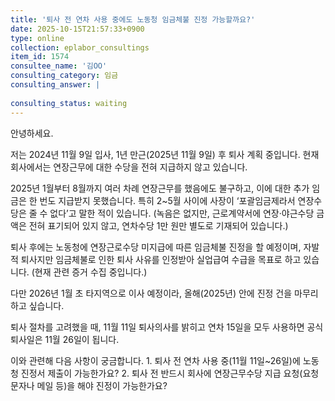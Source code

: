```yaml
---
title: '퇴사 전 연차 사용 중에도 노동청 임금체불 진정 가능할까요?'
date: 2025-10-15T21:57:33+0900
type: online
collection: eplabor_consultings
item_id: 1574
consultee_name: '김OO'
consulting_category: 임금
consulting_answer: |
    
consulting_status: waiting
---
```


안녕하세요.

저는 2024년 11월 9일 입사, 1년 만근(2025년 11월 9일) 후 퇴사 계획 중입니다.
현재 회사에서는 연장근무에 대한 수당을 전혀 지급하지 않고 있습니다.

2025년 1월부터 8월까지 여러 차례 연장근무를 했음에도 불구하고, 이에 대한 추가 임금은 한 번도 지급받지 못했습니다.
특히 2~5월 사이에 사장이 ‘포괄임금제라서 연장수당은 줄 수 없다’고 말한 적이 있습니다. (녹음은 없지만, 근로계약서에 연장·야근수당 금액은 전혀 표기되어 있지 않고, 연차수당 1만 원만 별도로 기재되어 있습니다.)

퇴사 후에는 노동청에 연장근로수당 미지급에 따른 임금체불 진정을 할 예정이며,
자발적 퇴사지만 임금체불로 인한 퇴사 사유를 인정받아 실업급여 수급을 목표로 하고 있습니다.
(현재 관련 증거 수집 중입니다.)

다만 2026년 1월 초 타지역으로 이사 예정이라,
올해(2025년) 안에 진정 건을 마무리하고 싶습니다.

퇴사 절차를 고려했을 때,
11월 11일 퇴사의사를 밝히고 연차 15일을 모두 사용하면 공식 퇴사일은 11월 26일이 됩니다.

이와 관련해 다음 사항이 궁금합니다.
	1.	퇴사 전 연차 사용 중(11월 11일~26일)에 노동청 진정서 제출이 가능한가요?
	2.	퇴사 전 반드시 회사에 연장근무수당 지급 요청(요청 문자나 메일 등)을 해야 진정이 가능한가요?
